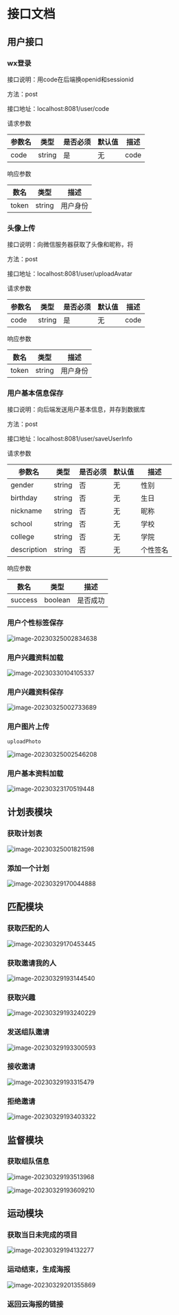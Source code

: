 # 接口文档

## 用户接口

### wx登录

接口说明：用code在后端换openid和sessionid

方法：post

接口地址：localhost:8081/user/code

请求参数

| 参数名 | 类型   | 是否必须 | 默认值 | 描述 |
| ------ | ------ | -------- | ------ | ---- |
| code   | string | 是       | 无     | code |

响应参数

| 数名  | 类型   | 描述     |
| ----- | ------ | -------- |
| token | string | 用户身份 |

### 头像上传

接口说明：向微信服务器获取了头像和昵称，将

方法：post

接口地址：localhost:8081/user/uploadAvatar

请求参数

| 参数名 | 类型   | 是否必须 | 默认值 | 描述 |
| ------ | ------ | -------- | ------ | ---- |
| code   | string | 是       | 无     | code |

响应参数

| 数名  | 类型   | 描述     |
| ----- | ------ | -------- |
| token | string | 用户身份 |

### 



### 用户基本信息保存

接口说明：向后端发送用户基本信息，并存到数据库

方法：post

接口地址：localhost:8081/user/saveUserInfo

请求参数

| 参数名      | 类型   | 是否必须 | 默认值 | 描述     |
| ----------- | ------ | -------- | ------ | -------- |
| gender      | string | 否       | 无     | 性别     |
| birthday    | string | 否       | 无     | 生日     |
| nickname    | string | 否       | 无     | 昵称     |
| school      | string | 否       | 无     | 学校     |
| college     | string | 否       | 无     | 学院     |
| description | string | 否       | 无     | 个性签名 |

响应参数

| 数名    | 类型    | 描述     |
| ------- | ------- | -------- |
| success | boolean | 是否成功 |



### 用户个性标签保存



![image-20230325002834638](../Typra_images/image-20230325002834638.png)

### 用户兴趣资料加载

![image-20230330104105337](../Typra_images/image-20230330104105337.png)

### 用户兴趣资料保存

![image-20230325002733689](../Typra_images/image-20230325002733689.png)

### 用户图片上传

 	uploadPhoto

![image-20230325002546208](../Typra_images/image-20230325002546208.png)



### 用户基本资料加载

![image-20230323170519448](../Typra_images/image-20230323170519448.png)



## 计划表模块

### 获取计划表

![image-20230325001821598](../Typra_images/image-20230325001821598.png)

### 添加一个计划

![image-20230329170044888](../Typra_images/image-20230329170044888.png)





## 匹配模块

### 获取匹配的人

![image-20230329170453445](../Typra_images/image-20230329170453445.png)

### 获取邀请我的人

![image-20230329193144540](../Typra_images/image-20230329193144540.png)

### 获取兴趣

![image-20230329193240229](../Typra_images/image-20230329193240229.png)

### 发送组队邀请

![image-20230329193300593](../Typra_images/image-20230329193300593.png)

### 接收邀请

![image-20230329193315479](../Typra_images/image-20230329193315479.png)



### 拒绝邀请

![image-20230329193403322](../Typra_images/image-20230329193403322.png)

## 监督模块

### 获取组队信息

![image-20230329193513968](../Typra_images/image-20230329193513968.png)

![image-20230329193609210](../Typra_images/image-20230329193609210.png)







## 运动模块

### 	获取当日未完成的项目

![image-20230329194132277](../Typra_images/image-20230329194132277.png)

### 运动结束，生成海报

![image-20230329201355869](../Typra_images/image-20230329201355869.png)

### 返回云海报的链接
